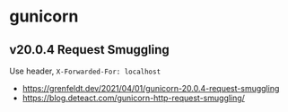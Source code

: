 # gunicorn

## v20.0.4 Request Smuggling

Use header, `X-Forwarded-For: localhost`

* https://grenfeldt.dev/2021/04/01/gunicorn-20.0.4-request-smuggling
* https://blog.deteact.com/gunicorn-http-request-smuggling/